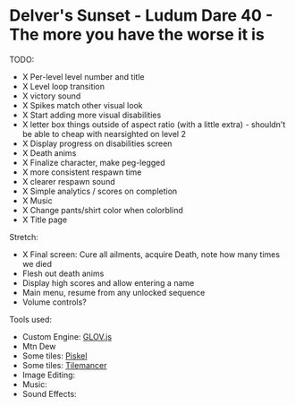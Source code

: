 Delver's Sunset - Ludum Dare 40 - The more you have the worse it is
=================================================

TODO:
* X Per-level level number and title
* X Level loop transition
* X victory sound
* X Spikes match other visual look
* X Start adding more visual disabilities
* X letter box things outside of aspect ratio (with a little extra) - shouldn't be able to cheap with nearsighted on level 2
* X Display progress on disabilities screen
* X Death anims
* X Finalize character, make peg-legged
* X more consistent respawn time
* X clearer respawn sound
* X Simple analytics / scores on completion
* X Music
* X Change pants/shirt color when colorblind
* X Title page

Stretch:
* X Final screen: Cure all ailments, acquire Death, note how many times we died
* Flesh out death anims
* Display high scores and allow entering a name
* Main menu, resume from any unlocked sequence
* Volume controls?

Tools used:
* Custom Engine: [GLOV.js](https://github.com/Jimbly/turbulenz-playground)
* Mtn Dew
* Some tiles: [Piskel](https://www.piskelapp.com/)
* Some tiles: [Tilemancer](https://led.itch.io/tilemancer)
* Image Editing:
* Music:
* Sound Effects: